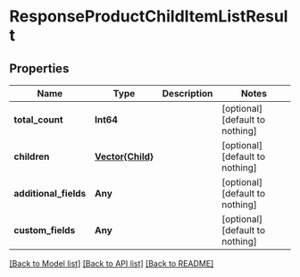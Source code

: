 # ResponseProductChildItemListResult


## Properties
Name | Type | Description | Notes
------------ | ------------- | ------------- | -------------
**total_count** | **Int64** |  | [optional] [default to nothing]
**children** | [**Vector{Child}**](Child.md) |  | [optional] [default to nothing]
**additional_fields** | **Any** |  | [optional] [default to nothing]
**custom_fields** | **Any** |  | [optional] [default to nothing]


[[Back to Model list]](../README.md#models) [[Back to API list]](../README.md#api-endpoints) [[Back to README]](../README.md)


